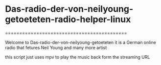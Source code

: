 # Das-radio-der-von-neilyoung-getoeteten-radio-helper-linux
===========================================

Welcome to  Das-radio-der-von-neilyoung-getoeteten it is a German online radio that fetures Neil Young and many more artist 

this script just uses mpv to play the music back form the streaming URL 
